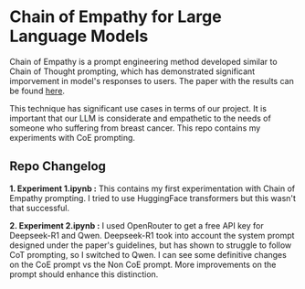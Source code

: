 # Chain of Empathy for Large Language Models

Chain of Empathy is a prompt engineering method developed similar to Chain of Thought prompting, which has demonstrated significant imporvement in model's responses to users. The paper with the results can be found [here](https://arxiv.org/abs/2311.04915).

This technique has significant use cases in terms of our project. It is important that our LLM is considerate and empathetic to the needs of someone who suffering from breast cancer. This repo contains my experiments with CoE prompting.

## Repo Changelog

**1. Experiment 1.ipynb :** This contains my first experimentation with Chain of Empathy prompting. I tried to use HuggingFace transformers but this wasn't that successful.

**2. Experiment 2.ipynb :** I used OpenRouter to get a free API key for Deepseek-R1 and Qwen. Deepseek-R1 took into account the system prompt designed under the paper's guidelines, but has shown to struggle to follow CoT prompting, so I switched to Qwen. I can see some definitive changes on the CoE prompt vs the Non CoE prompt. More improvements on the prompt should enhance this distinction.
